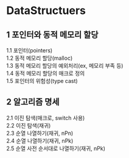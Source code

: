 # DataStructuers

## 1 포인터와 동적 메모리 할당

1.1 포인터(pointers)<br>
1.2 동적 메모리 할당(malloc)<br>
1.3 동적 메모리 할당의 예외처리(ex, 메모리 부족 등)<br>
1.4 동적 메모리 할당의 매크로 정의<br>
1.5 포인터의 위험성(type cast)<br>

## 2 알고리즘 명세

2.1 이진 탐색(매크로, switch 사용)<br>
2.2 이진 탐색(재귀)<br>
2.3 순열 나열하기(재귀, nPn)<br>
2.4 순열 나열하기(재귀, nPk)<br>
2.5 순열 사전 순서대로 나열하기(재귀, nPk)<br>

